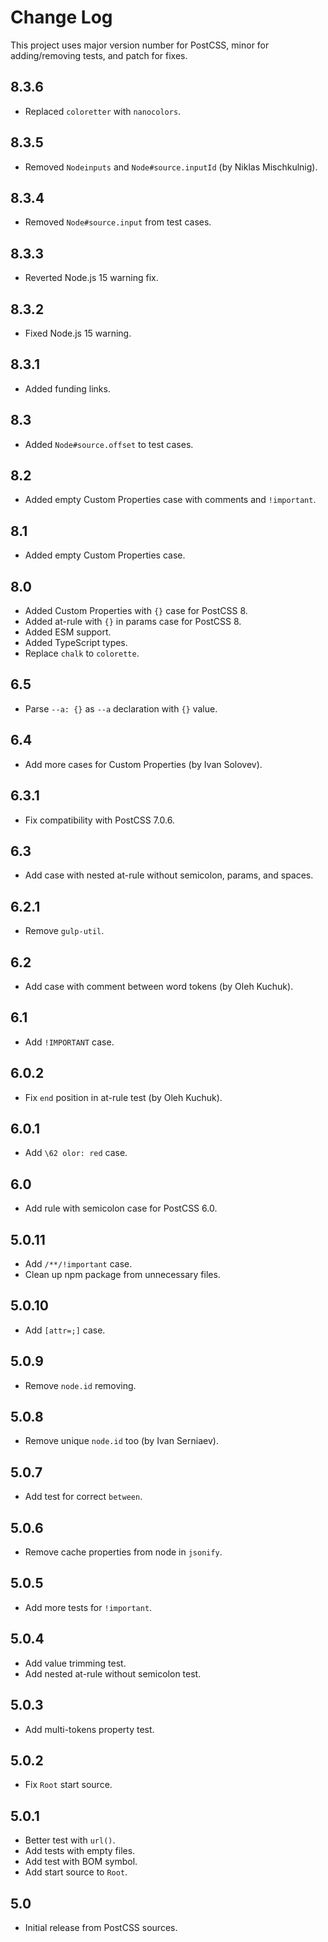 # Change Log
This project uses major version number for PostCSS,
minor for adding/removing tests, and patch for fixes.

## 8.3.6
* Replaced `coloretter` with `nanocolors`.

## 8.3.5
* Removed `Nodeinputs` and `Node#source.inputId` (by Niklas Mischkulnig).

## 8.3.4
* Removed `Node#source.input` from test cases.

## 8.3.3
* Reverted Node.js 15 warning fix.

## 8.3.2
* Fixed Node.js 15 warning.

## 8.3.1
* Added funding links.

## 8.3
* Added `Node#source.offset` to test cases.

## 8.2
* Added empty Custom Properties case with comments and `!important`.

## 8.1
* Added empty Custom Properties case.

## 8.0
* Added Custom Properties with `{}` case for PostCSS 8.
* Added at-rule with `{}` in params case for PostCSS 8.
* Added ESM support.
* Added TypeScript types.
* Replace `chalk` to `colorette`.

## 6.5
* Parse `--a: {}` as `--a` declaration with `{}` value.

## 6.4
* Add more cases for Custom Properties (by Ivan Solovev).

## 6.3.1
* Fix compatibility with PostCSS 7.0.6.

## 6.3
* Add case with nested at-rule without semicolon, params, and spaces.

## 6.2.1
* Remove `gulp-util`.

## 6.2
* Add case with comment between word tokens (by Oleh Kuchuk).

## 6.1
* Add `!IMPORTANT` case.

## 6.0.2
* Fix `end` position in at-rule test (by Oleh Kuchuk).

## 6.0.1
* Add `\62 olor: red` case.

## 6.0
* Add rule with semicolon case for PostCSS 6.0.

## 5.0.11
* Add `/**/!important` case.
* Clean up npm package from unnecessary files.

## 5.0.10
* Add `[attr=;]` case.

## 5.0.9
* Remove `node.id` removing.

## 5.0.8
* Remove unique `node.id` too (by Ivan Serniaev).

## 5.0.7
* Add test for correct `between`.

## 5.0.6
* Remove cache properties from node in `jsonify`.

## 5.0.5
* Add more tests for `!important`.

## 5.0.4
* Add value trimming test.
* Add nested at-rule without semicolon test.

## 5.0.3
* Add multi-tokens property test.

## 5.0.2
* Fix `Root` start source.

## 5.0.1
* Better test with `url()`.
* Add tests with empty files.
* Add test with BOM symbol.
* Add start source to `Root`.

## 5.0
* Initial release from PostCSS sources.
